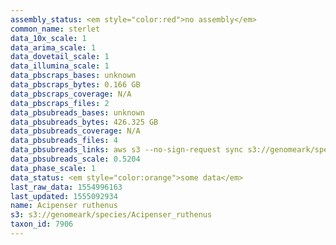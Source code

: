 ```yaml
---
assembly_status: <em style="color:red">no assembly</em>
common_name: sterlet
data_10x_scale: 1
data_arima_scale: 1
data_dovetail_scale: 1
data_illumina_scale: 1
data_pbscraps_bases: unknown
data_pbscraps_bytes: 0.166 GB
data_pbscraps_coverage: N/A
data_pbscraps_files: 2
data_pbsubreads_bases: unknown
data_pbsubreads_bytes: 426.325 GB
data_pbsubreads_coverage: N/A
data_pbsubreads_files: 4
data_pbsubreads_links: aws s3 --no-sign-request sync s3://genomeark/species/Acipenser_ruthenus/fAciRut3/genomic_data/pacbio/ . --exclude "*scraps.bam"<br>
data_pbsubreads_scale: 0.5204
data_phase_scale: 1
data_status: <em style="color:orange">some data</em>
last_raw_data: 1554996163
last_updated: 1555092934
name: Acipenser ruthenus
s3: s3://genomeark/species/Acipenser_ruthenus
taxon_id: 7906
---
```

